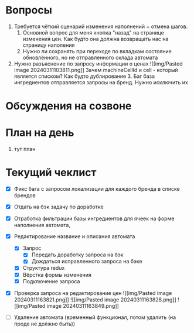 # Вопросы
1. Требуется чёткий сценарий изменения наполнений + отмена шагов.
	1. Основной вопрос для меня кнопка "назад" на странице изменения цен. Как будто она должна возвращать нас на страницу наполения
	2. Нужно ли сохранять при переходе по вкладкам состояние обновлённого, но не отправленного склада автомата
2. Нужно разъяснение по запросу информации о ценах
	   ![[img/Pasted image 20240311103811.png]]
	   Зачем machineCellId и cell - который является списком? Как будто дублирование
   3. Баг база ингредиентов отправляется запросы на бренд. Нужно исключить их

# Обсуждения на созвоне

# План на день
1. тут план
# Текущий чеклист 
- [x] Фикс бага с запросом локализации для каждого бренда в списке брендов
- [x] Отдать на бэк задачу по доработке
- [x] Отработка фильтрации базы ингредиентов для ячеек на форме наполнения автомата,
- [x] Редактирование название и описания автомата
	- [x] Запрос
		- [x] Передать доработку запроса на бэк
		- [x] Дождаться исправленного запроса на бэке
	- [x] Структура redux
	- [x] Вёрстка формы изменения
	- [x] Подключение запроса
- [x] Проверка запроса на редактирование цен
	![[img/Pasted image 20240311163821.png]]
	![[img/Pasted image 20240311163828.png]]
	![[img/Pasted image 20240311163849.png]]
- [ ] Удаление автомата (временный функционал, потом удалить (на проде не должно быть))


